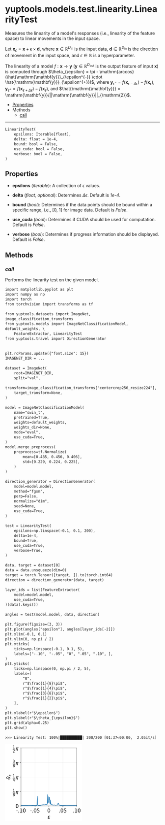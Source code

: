 # yuptools.models.test.linearity.LinearityTest

Measures the linearity of a model's responses
(i.e., linearity of the feature space)
to linear movements in the input space.

Let
$\mathrm{\mathbf{x}}_{\epsilon} = \mathrm{\mathbf{x}} + \epsilon \times \mathrm{\mathbf{d}}$,
where
$\mathrm{\mathbf{x}} \in \mathbb{R}^{D_{\mathrm{in}}}$
is the input data,
$\mathrm{\mathbf{d}} \in \mathbb{R}^{D_{\mathrm{in}}}$
is the direction of movement in the input space,
and $\epsilon \in \mathbb{R}$ is a hyperparameter.

The linearity of a model
$f:\mathrm{\mathbf{x}} \rightarrow \mathrm{\mathbf{y}}$
($\mathrm{\mathbf{y}} \in \mathbb{R}^{D_{\mathrm{out}}}$
is the output feature of input $\mathrm{\mathbf{x}}$)
is computed through
$\theta_{\epsilon} = \pi - \mathrm{arccos}(\hat{\mathrm{\mathbf{y}}}_{\epsilon^{-}} \cdot \hat{\mathrm{\mathbf{y}}}_{\epsilon^{+}})$,
where
$\mathrm{\mathbf{y}}_{\epsilon^{-}} = f(\mathrm{\mathbf{x}}_{\epsilon - \Delta\epsilon}) - f(\mathrm{\mathbf{x}}_{\epsilon})$,
$\mathrm{\mathbf{y}}_{\epsilon^{+}} = f(\mathrm{\mathbf{x}}_{\epsilon + \Delta\epsilon}) - f(\mathrm{\mathbf{x}}_{\epsilon})$,
and
$\hat{\mathrm{\mathbf{y}}} = \mathrm{\mathbf{y}}/||\mathrm{\mathbf{y}}||_{\mathrm{2}}$.

- [Properties](#properties)
- Methods
  - [call](#call)


---


```
LinearityTest(
    epsilons: Iterable[float],
    delta: float = 1e-4,
    bound: bool = False,
    use_cuda: bool = False,
    verbose: bool = False,
)
```

## Properties

- **epsilons** (*iterable*):
A collection of $\epsilon$ values.

- **delta** (*float, optional*):
Determines $\Delta\epsilon$.
Default is *1e-4*.

- **bound** (*bool*):
Determines if the data points should be bound within a specific range,
i.e., [0, 1] for image data.
Default is *False*.

- **use_cuda** (*bool*):
Determines if CUDA should be used for computation.
Default is *False*.

- **verbose** (*bool*):
Determines if progress information should be displayed.
Default is *False*.


## Methods


### *call*

Performs the linearity test on the given model.

```
import matplotlib.pyplot as plt
import numpy as np
import torch
from torchvision import transforms as tf

from yuptools.datasets import ImageNet, image_classification_transforms
from yuptools.models import ImageNetClassificationModel, default_weights, \
    FeatureExtractor, LinearityTest
from yuptools.travel import DirectionGenerator


plt.rcParams.update({"font.size": 15})
IMAGENET_DIR = ...

dataset = ImageNet(
    root=IMAGENET_DIR,
    split="val",
    transform=image_classification_transforms["centercrop256_resize224"],
    target_transform=None,
)

model = ImageNetClassificationModel(
    name="swin_t",
    pretrained=True,
    weights=default_weights,
    weights_dir=None,
    mode="eval",
    use_cuda=True,
)
model.merge_preprocess(
    preprocess=tf.Normalize(
        mean=[0.485, 0.456, 0.406],
        std=[0.229, 0.224, 0.225],
    )
)

direction_generator = DirectionGenerator(
    model=model.model,
    method="fgsm",
    perp=False,
    normalize="dim",
    seed=None,
    use_cuda=True,
)

test = LinearityTest(
    epsilons=np.linspace(-0.1, 0.1, 200),
    delta=1e-4,
    bound=True,
    use_cuda=True,
    verbose=True,
)

data, target = dataset[0]
data = data.unsqueeze(dim=0)
target = torch.Tensor([target, ]).to(torch.int64)
direction = direction_generator(data, target)

layer_ids = list(FeatureExtractor(
    model=model.model,
    use_cuda=True,
)(data).keys())

angles = test(model.model, data, direction)

plt.figure(figsize=(3, 3))
plt.plot(angles["epsilon"], angles[layer_ids[-2]])
plt.xlim(-0.1, 0.1)
plt.ylim(0, np.pi / 2)
plt.xticks(
    ticks=np.linspace(-0.1, 0.1, 5),
    labels=["-.10", "-.05", "0", ".05", ".10", ],
)
plt.yticks(
    ticks=np.linspace(0, np.pi / 2, 5),
    labels=[
        "0",
        r"$\frac{1}{8}\pi$",
        r"$\frac{1}{4}\pi$",
        r"$\frac{3}{8}\pi$",
        r"$\frac{1}{2}\pi$",
    ],
)
plt.xlabel(r"$\epsilon$")
plt.ylabel(r"$\theta_{\epsilon}$")
plt.grid(alpha=0.25)
plt.show()

>>> Linearity Test: 100%|██████████| 200/200 [01:37<00:00,  2.05it/s]
```
<img src="../../res/linearity_test.png" width="250" height="250">
